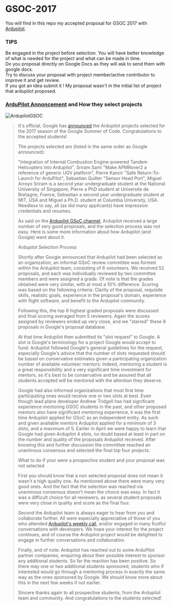 # GSOC-2017
You will find in this repo my accepted proposal for GSOC 2017 with [Ardupilot](http://ardupilot.org/).

### TIPS
Be engaged in the project before selection. You will have better knowledge of what is needed for the project and what can be made in time.  
Do you proposal directly on Google Docs as they will ask to send them with google docs.  
Try to discuss your proposal with project member/active contributor to improve it and get review.  
If you got an idea submit it ! My proposal wasn't in the initial list of project that ardupilot proposed.

### [ArduPilot Annoncement](http://discuss.ardupilot.org/t/congratulations-gsoc-2017-ardupilot-students/17150) and How they select projects
![ArdupilotGSOC](http://discuss.ardupilot.org/uploads/default/optimized/2X/9/97f13db89c8c2363ae1b5b65294113f986bba5fd_1_690x388.jpg)
> It's official, Google has [announced](https://summerofcode.withgoogle.com/organizations/5365801306554368/#projects) the Ardupilot projects selected
> for the 2017 season of the Google Summer of Code. Congratulations to
> the accepted students!
> 
> The projects selected are (listed in the same order as Google
> announced):
> 
> "Integration of Internal Combustion Engine-powered Tandem Helicopters
> into Ardupilot", Sriram Sami "Make APMRover2 a reference of generic
> UGV platform", Pierre Kancir "Safe Return-To-Launch for ArduPilot",
> Sebastian Quilter "Sensor Head Port", Miguel Arroyo Sriram is a second
> year undergraduate student at the National University of Singapore,
> Pierre a PhD student at Universite de Bretagne, France, Sebastian a
> second year undergraduate student at MIT, USA and Miguel a Ph.D.
> student at Columbia University, USA. Needless to say, all (as did many
> applicants) have impressive credentials and resumes.
> 
> As said on the [Ardupilot GSoC channel](https://gitter.im/ArduPilot/GSoC), Ardupilot received a large
> number of very good proposals, and the selection process was not easy.
> Here is some more information about how Ardupilot (and Google) went
> about it.
> 
> Ardupilot Selection Process
> 
> Shortly after Google announced that Ardupilot had been selected as an
> organization, an informal GSoC review committee was formed within the
> Ardupilot team, consisting of 8 volunteers. We received 52 proposals,
> and each was individually reviewed by two committee members and were
> assigned a grade. Of note is that the grades obtained were very
> similar, with at most a 10% difference. Scoring was based on the
> following criteria: Clarity of the proposal, requisite skills,
> realistic goals, experience in the proposal's domain, experience with
> flight software, and benefit to the Ardupilot community.
> 
> Following this, the top 8 highest graded proposals were discussed and
> final scoring averaged from 5 reviewers. Again the scores assigned by
> reviewers ended up very close, and we "starred" these 8 proposals in
> Google's proposal database.
> 
> At that time Ardupilot then submitted its "slot request" to Google. A
> slot is Google's terminology for a project Google would accept to
> fund. Ardupilot followed Google's general guidelines for the request,
> especially Google's advice that the number of slots requested should
> be based on conservative estimates given a participating organization
> number of available volunteer mentors: Indeed, mentoring a student is
> a great responsibility and a very significant time investment for
> mentors, so it's best to be conservative and be assured that all
> students accepted will be mentored with the attention they deserve.
> 
> Google had also informed organizations that most first time
> participating ones would receive one or two slots at best. Even though
> lead plane developer Andrew Tridgell has had significant experience
> mentoring GSOC students in the past, and other proposed mentors also
> have significant mentoring experience, it was the first time Ardupilot
> applied for GSoC as an independent entity. As such and given available
> mentors Ardupilot applied for a minimum of 3 slots, and a maximum of
> 5. Earlier in April we were happy to learn that Google had given Ardupilot 4 slots, no doubt based at least in part on the number and
> quality of the proposals Ardupilot received. After knowing this and
> further discussion the committee reached an unanimous consensus and
> selected the final top four projects.
> 
> What to do if your were a prospective student and your proposal was
> not selected
> 
> First you should know that a non selected proposal does not mean it
> wasn't a high quality one. As mentioned above there were many very
> good ones. And the fact that the selection was reached via unanimous
> consensus doesn't mean the choice was easy. In fact it was a difficult
> choice for all reviewers, as several student proposals were very close
> in quality and score as the final four.
> 
> Second the Ardupilot team is always eager to hear from you and
> collaborate further. All were especially appreciative of those of you
> who attended [Ardupilot's weekly call](http://ardupilot.org/dev/docs/ardupilot-mumble-server.html), and/or engaged in many fruitful
> conversations with developers. We hope your interest for the project
> continues, and of course the Ardupilot project would be delighted to
> engage in further conversations and collaboration.
> 
> Finally, and of note: Ardupilot has reached out to some ArduPilot
> partner companies, enquiring about their possible interest to sponsor
> any additional students. So far the reaction has been positive. So
> there may one or two additional students sponsored, students who if
> interested would go through a mentoring process in exactly the same
> way as the ones sponsored by Google. We should know more about this in
> the next few weeks if not earlier.
> 
> Sincere thanks again to all prospective students, from the Ardupilot
> team and community. And congratulations to the students selected!
